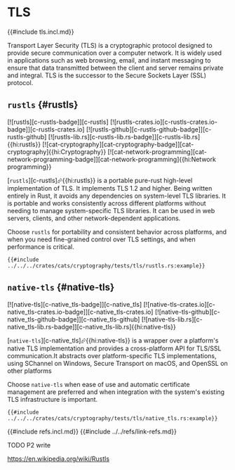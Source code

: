 # TLS

{{#include tls.incl.md}}

Transport Layer Security (TLS) is a cryptographic protocol designed to provide secure communication over a computer network. It is widely used in applications such as web browsing, email, and instant messaging to ensure that data transmitted between the client and server remains private and integral. TLS is the successor to the Secure Sockets Layer (SSL) protocol.

## `rustls` {#rustls}

[![rustls][c-rustls-badge]][c-rustls] [![rustls-crates.io][c-rustls-crates.io-badge]][c-rustls-crates.io] [![rustls-github][c-rustls-github-badge]][c-rustls-github] [![rustls-lib.rs][c-rustls-lib.rs-badge]][c-rustls-lib.rs]{{hi:rustls}} [![cat-cryptography][cat-cryptography-badge]][cat-cryptography]{{hi:Cryptography}} [![cat-network-programming][cat-network-programming-badge]][cat-network-programming]{{hi:Network programming}}

[`rustls`][c-rustls]⮳{{hi:rustls}} is a portable pure-rust high-level implementation of TLS. It implements TLS 1.2 and higher. Being written entirely in Rust, it avoids any dependencies on system-level TLS libraries. It is portable and works consistently across different platforms without needing to manage system-specific TLS libraries. It can be used in web servers, clients, and other network-dependent applications.

Choose `rustls` for portability and consistent behavior across platforms, and when you need fine-grained control over TLS settings, and when performance is critical.

```rust,editable
{{#include ../../../crates/cats/cryptography/tests/tls/rustls.rs:example}}
```

## `native-tls` {#native-tls}

[![native-tls][c-native_tls-badge]][c-native_tls] [![native-tls-crates.io][c-native_tls-crates.io-badge]][c-native_tls-crates.io] [![native-tls-github][c-native_tls-github-badge]][c-native_tls-github] [![native-tls-lib.rs][c-native_tls-lib.rs-badge]][c-native_tls-lib.rs]{{hi:native-tls}}

[`native-tls`][c-native_tls]⮳{{hi:native-tls}} is a wrapper over a platform's native TLS implementation and provides a cross-platform API for TLS/SSL communication.It abstracts over platform-specific TLS implementations, using SChannel on Windows, Secure Transport on macOS, and OpenSSL on other platforms

Choose `native-tls` when ease of use and automatic certificate management are preferred and when integration with the system's existing TLS infrastructure is important.

```rust,editable
{{#include ../../../crates/cats/cryptography/tests/tls/native_tls.rs:example}}
```

{{#include refs.incl.md}}
{{#include ../../refs/link-refs.md}}

<div class="hidden">
TODO P2 write

https://en.wikipedia.org/wiki/Rustls

</div>
